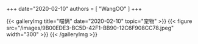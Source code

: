 +++
date="2020-02-10"
authors = [
    "WangOO"
]
+++

{{< galleryImg title="喵俩" date="2020-02-10" topic="宠物" >}}
    {{< figure src="/images/9B00EDE3-BC5D-42F1-BB90-12C6F908CC78.jpeg" width="300" >}}
{{< /galleryImg >}}